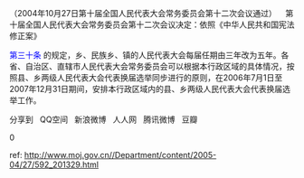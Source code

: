 
（2004年10月27日第十届全国人民代表大会常务委员会第十二次会议通过）    第十届全国人民代表大会常务委员会第十二次会议决定：依照《中华人民共和国宪法修正案》

<a style="color:blue" name="第三十条">第三十条</a>  的规定，乡、民族乡、镇的人民代表大会每届任期由三年改为五年。各省、自治区、直辖市人民代表大会常务委员会可以根据本行政区域的具体情况，按照县、乡两级人民代表大会代表换届选举同步进行的原则，在2006年7月1日至2007年12月31日期间，安排本行政区域内的县、乡两级人民代表大会代表换届选举工作。 


分享到  
       QQ空间  
       新浪微博  
       人人网  
       腾讯微博  
       豆瓣  
       
0






 ref: <http://www.moj.gov.cn//Department/content/2005-04/27/592_201329.html>